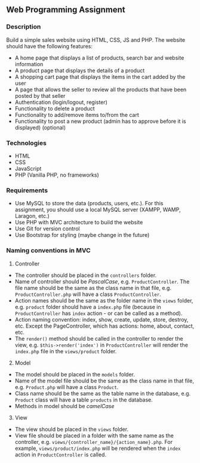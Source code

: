 ## Web Programming Assignment

### Description
Build a simple sales website using HTML, CSS, JS and PHP. The website should have the following features:
- A home page that displays a list of products, search bar and website information
- A product page that displays the details of a product
- A shopping cart page that displays the items in the cart added by the user
- A page that allows the seller to review all the products that have been posted by that seller
- Authentication (login/logout, register)
- Functionality to delete a product
- Functionality to add/remove items to/from the cart
- Functionality to post a new product (admin has to approve before it is displayed) (optional)

### Technologies
- HTML
- CSS
- JavaScript
- PHP (Vanilla PHP, no frameworks)

### Requirements
- Use MySQL to store the data (products, users, etc.). For this assignment, you should use a local MySQL server (XAMPP, WAMP, Laragon, etc.)
- Use PHP with MVC architecture to build the website
- Use Git for version control
- Use Bootstrap for styling (maybe change in the future)

### Naming conventions in MVC
1. Controller 
- The controller should be placed in the `controllers` folder.
- Name of controller should be *PascalCase*, e.g. `ProductController`. The file name should be the same as the class name in that file, e.g. `ProductController.php` will have a class `ProductController`.
- Action names should be the same as the folder name in the `views` folder, e.g. `product` folder should have a `index.php` file (because in `ProductController` has `index` action - or can be called as a method).
- Action naming convention: index, show, create, update, store, destroy, etc. Except the PageController, which has actions: home, about, contact, etc.
- The `render()` method should be called in the controller to render the view, e.g. `$this->render('index')` in `ProductController` will render the `index.php` file in the `views/product` folder.

2. Model
- The model should be placed in the `models` folder.
- Name of the model file should be the same as the class name in that file, e.g. `Product.php` will have a class `Product`.
- Class name should be the same as the table name in the database, e.g. `Product` class will have a table `products` in the database.
- Methods in model should be *camelCase*

3. View
- The view should be placed in the `views` folder.
- View file should be placed in a folder with the same name as the controller, e.g. `views/{controller_name}/{action_name}.php`. For example, `views/product/index.php` will be rendered when the `index` action in `ProductController` is called.